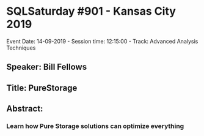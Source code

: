 # SQLSaturday #901 - Kansas City 2019
Event Date: 14-09-2019 - Session time: 12:15:00 - Track: Advanced Analysis Techniques
## Speaker: Bill Fellows
## Title: PureStorage
## Abstract:
### Learn how Pure Storage solutions can optimize everything
